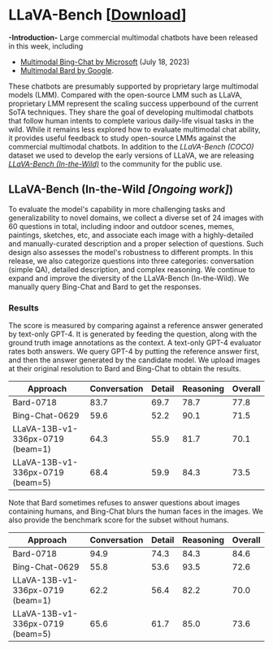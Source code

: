# LLaVA-Bench [[Download](https://huggingface.co/datasets/liuhaotian/llava-bench-in-the-wild)]

**-Introduction-**  Large commercial multimodal chatbots have been released in this week, including
- [Multimodal Bing-Chat by Microsoft](https://blogs.bing.com/search/july-2023/Bing-Chat-Enterprise-announced,-multimodal-Visual-Search-rolling-out-to-Bing-Chat) (July 18, 2023)
- [Multimodal Bard by Google](https://bard.google.com/).

These chatbots are presumably supported by proprietary large multimodal models (LMM). Compared with the open-source LMM such as LLaVA, proprietary LMM represent the scaling success upperbound of the current SoTA techniques. They share the goal of developing multimodal chatbots that follow human intents to complete various daily-life visual tasks in the wild. While it remains less explored how to evaluate multimodal chat ability, it provides useful feedback to study open-source LMMs against the commercial multimodal chatbots. In addition to the *LLaVA-Bench (COCO)* dataset we used to develop the early versions of LLaVA, we are releasing  [*LLaVA-Bench (In-the-Wild)*](https://huggingface.co/datasets/liuhaotian/llava-bench-in-the-wild) to the community for the public use.

## LLaVA-Bench (In-the-Wild *[Ongoing work]*)

To evaluate the model's capability in more challenging tasks and generalizability to novel domains, we collect a diverse set of 24 images with 60 questions in total, including indoor and outdoor scenes, memes, paintings, sketches, etc, and associate each image with a highly-detailed and manually-curated description and a proper selection of questions. Such design also assesses the model's robustness to different prompts. In this release, we also categorize questions into three categories: conversation (simple QA), detailed description, and complex reasoning. We continue to expand and improve the diversity of the LLaVA-Bench (In-the-Wild).  We manually query Bing-Chat and Bard to get the responses.

### Results

The score is measured by comparing against a reference answer generated by text-only GPT-4. It is generated by feeding the question, along with the ground truth image annotations as the context. A text-only GPT-4 evaluator rates both answers. We query GPT-4 by putting the reference answer first, and then the answer generated by the candidate model. We upload images at their original resolution to Bard and Bing-Chat to obtain the results.

| Approach       | Conversation | Detail | Reasoning | Overall |
|----------------|--------------|--------|-----------|---------|
| Bard-0718      | 83.7         | 69.7   | 78.7      | 77.8    |
| Bing-Chat-0629 | 59.6         | 52.2   | 90.1      | 71.5    |
| LLaVA-13B-v1-336px-0719 (beam=1) | 64.3         | 55.9   | 81.7      | 70.1    |
| LLaVA-13B-v1-336px-0719 (beam=5) | 68.4         | 59.9   | 84.3      | 73.5    |

Note that Bard sometimes refuses to answer questions about images containing humans, and Bing-Chat blurs the human faces in the images. We also provide the benchmark score for the subset without humans.

| Approach       | Conversation | Detail | Reasoning | Overall |
|----------------|--------------|--------|-----------|---------|
| Bard-0718      | 94.9         | 74.3   | 84.3      | 84.6    |
| Bing-Chat-0629 | 55.8         | 53.6   | 93.5      | 72.6    |
| LLaVA-13B-v1-336px-0719 (beam=1) | 62.2         | 56.4   | 82.2      | 70.0    |
| LLaVA-13B-v1-336px-0719 (beam=5) | 65.6         | 61.7   | 85.0      | 73.6    |
